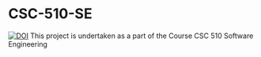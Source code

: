 # CSC-510-SE
[![DOI](https://zenodo.org/badge/DOI/10.5281/zenodo.7029799.svg)](https://doi.org/10.5281/zenodo.7029799)
This project is undertaken as a part of the Course CSC 510 Software Engineering
